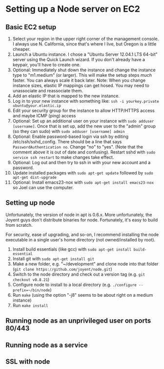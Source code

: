 Setting up a Node server on EC2
===============================

## Basic EC2 setup

1. Select your region in the upper right corner of the management console. I always use N. California, since that's where I live, but Oregon is a little cheaper.
2. Launch a Ubuntu instance. I chose a "Ubuntu Server 12.04.1 LTS 64-bit" server using the Quick Launch wizard. If you don't already have a keypair, you'll have to create one.
3. Optional: Immediately shut down the instance and change the instance type to "m1.medium" (or larger). This will make the setup steps _much_ faster. You can always scale it back later. Note: When you change instance sizes, elastic IP mappings can get hosed. You may need to unassociate and reassociate them.
4. Add an elastic IP that is mapped to the new instance.
5. Log in to your new instance with something like: ```ssh -i yourkey.private ubuntu@your.elastic.ip```
6. Edit your security group for the instance to allow HTTP/HTTPS access and maybe ICMP (ping) access
7. Optional: Set up an additional user on your instance with ```sudo adduser [username]```. Once that is set up, add the new user to the "admin" group (so they can sudo) with ```sudo adduser [username] admin```
8. Optional: Enable password-based login via ssh by editing /etc/ssh/sshd_config. There should be a line that says ```PasswordAuthentication no```. Change "no" to "yes". (Note that the comment above it is out of date and confusing). Restart sshd with ```sudo service ssh restart``` to make changes take effect.
9. Optional: Log out and then try to ssh in with your new account and a password.
10. Update installed packages with ```sudo apt-get update``` followed by ```sudo apt-get dist-upgrade```
11. Optional: Install emacs23-nox with ```sudo apt-get install emacs23-nox``` so Joel can use the computer. 

## Setting up node

Unfortunately, the version of node in apt is 0.6.x. More unfortunately, the Joyent guys don't distribute binaries for node. Fortunately, it's easy to build from scratch.

For security, ease of upgrading, and so-on, I recommend installing the node executable in a single user's home directory (not owned/installed by root). 

1. Install build essentials (like gcc) with ```sudo apt-get install build-essential```
2. Install git with ```sudo apt-get install git```
3. Make a new folder, e.g. "~/development" and clone node into that folder (```git clone https://github.com/joyent/node.git```)
4. Switch to the node directory and check out a version tag (e.g. ```git checkout v0.8.21```)
5. Configure node to install to a local directory (e.g. ```./configure --prefix=~/bin/node```)
6. Run ```make``` (using the option "-j8" seems to be about right on a medium instance)
7. Run ```make install```


## Running node as an unprivileged user on ports 80/443

## Running node as a service

## SSL with node